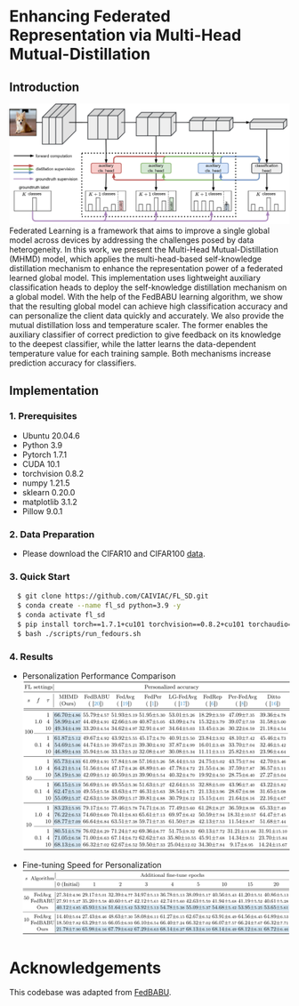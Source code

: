 # Enhancing Federated Representation via Multi-Head Mutual-Distillation




## Introduction
![Image](images/overview.png)
Federated Learning is a framework that aims to improve a single global model across devices by addressing the challenges posed by data heterogeneity. In this work, we present the Multi-Head Mutual-Distillation (MHMD) model, which applies the multi-head-based self-knowledge distillation mechanism to enhance the representation power of a federated learned global model. This implementation uses lightweight auxiliary classification heads to deploy the self-knowledge distillation mechanism on a global model. With the help of the FedBABU learning algorithm, we show that the resulting global model can achieve high classification accuracy and can personalize the client data quickly and accurately. We also provide the mutual distillation loss and temperature scaler. The former enables the auxiliary classifier of correct prediction to give feedback on its knowledge to the deepest classifier, while the latter learns the data-dependent temperature value for each training sample. Both mechanisms increase prediction accuracy for classifiers. 


## Implementation
### 1. Prerequisites
* Ubuntu 20.04.6
* Python 3.9
* Pytorch 1.7.1
* CUDA 10.1
* torchvision 0.8.2
* numpy 1.21.5
* sklearn 0.20.0
* matplotlib 3.1.2
* Pillow 9.0.1


### 2. Data Preparation
* Please download the CIFAR10 and CIFAR100 [data](https://www.cs.toronto.edu/~kriz/cifar.html).


### 3. Quick Start
```bash
  $ git clone https://github.com/CAIVIAC/FL_SD.git
  $ conda create --name fl_sd python=3.9 -y
  $ conda activate fl_sd
  $ pip install torch==1.7.1+cu101 torchvision==0.8.2+cu101 torchaudio==0.7.2 -f https://download.pytorch.org/whl/torch_stable.html
  $ bash ./scripts/run_fedours.sh
``` 


### 4. Results
* Personalization Performance Comparison
![Image](images/result1.png)

* Fine-tuning Speed for Personalization
![Image](images/result2.png)


# Acknowledgements
This codebase was adapted from [FedBABU](https://github.com/jhoon-oh/FedBABU.git).

